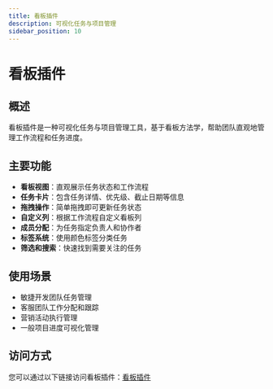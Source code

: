 ```yaml
---
title: 看板插件
description: 可视化任务与项目管理
sidebar_position: 10
---
```


# 看板插件

## 概述

看板插件是一种可视化任务与项目管理工具，基于看板方法学，帮助团队直观地管理工作流程和任务进度。

## 主要功能

- **看板视图**：直观展示任务状态和工作流程
- **任务卡片**：包含任务详情、优先级、截止日期等信息
- **拖拽操作**：简单拖拽即可更新任务状态
- **自定义列**：根据工作流程自定义看板列
- **成员分配**：为任务指定负责人和协作者
- **标签系统**：使用颜色标签分类任务
- **筛选和搜索**：快速找到需要关注的任务

## 使用场景

- 敏捷开发团队任务管理
- 客服团队工作分配和跟踪
- 营销活动执行管理
- 一般项目进度可视化管理

## 访问方式

您可以通过以下链接访问看板插件：[看板插件](/plugins/kanban/)
